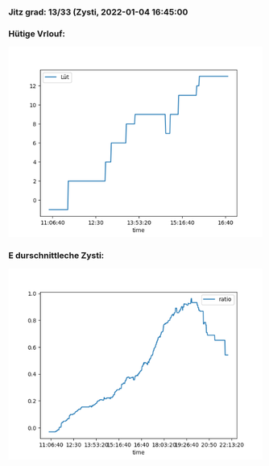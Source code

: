 ### Jitz grad: 13/33 (Zysti, 2022-01-04 16:45:00

### Hütige Vrlouf:
![Graph](Today.png)

### E durschnittleche Zysti:
![Graph](Zysti.png)